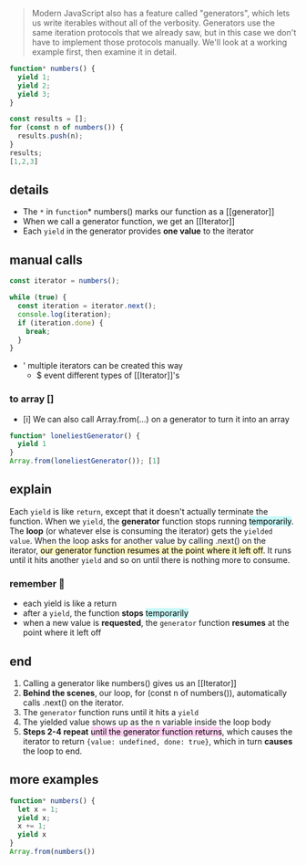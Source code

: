> Modern JavaScript also has a feature called "generators", which lets us write iterables without all of the verbosity. Generators use the same iteration protocols that we already saw, but in this case we don't have to implement those protocols manually. We'll look at a working example first, then examine it in detail.

```js
function* numbers() {
  yield 1;
  yield 2;
  yield 3;
}
```

```js
const results = [];
for (const n of numbers()) {
  results.push(n);
}
results;
[1,2,3]
```

## details

- The `*` in `function`* numbers() marks our function as a [[generator]]
- When we call a generator function, we get an [[Iterator]]
- Each `yield` in the generator provides **one value** to the iterator

## manual calls
```js
const iterator = numbers();

while (true) {
  const iteration = iterator.next();
  console.log(iteration);
  if (iteration.done) {
    break;
  }
}
```

- ' multiple iterators can be created this way
	- $ event different types of [[Iterator]]'s

### to array []

- [i] We can also call Array.from(...) on a generator to turn it into an array
```js
function* loneliestGenerator() {
  yield 1
}
Array.from(loneliestGenerator()); [1]
```

## explain

Each `yield` is like `return`, except that it doesn't actually terminate the function. When we `yield`, the **generator** function stops running <mark style="background: #ABF7F7A6;">temporarily</mark>. The **loop** (or whatever else is consuming the iterator) gets the `yielded` `value`. When the loop asks for another value by calling .next() on the iterator, <mark style="background: #FFF3A3A6;">our generator function resumes at the point where it left off</mark>. It runs until it hits another `yield` and so on until there is nothing more to consume.

### remember 📇
- each yield is like a return
- after a `yield`, the function **stops** <mark style="background: #ABF7F7A6;">temporarily</mark>
- when a new value is **requested**, the `generator` function **resumes** at the point where it left off 

## end

1. Calling a generator like numbers() gives us an [[Iterator]]
2. **Behind the scenes**, our loop, for (const n of numbers()), automatically calls .next() on the iterator.
3. The `generator` function runs until it hits a `yield`
4. The yielded value shows up as the n variable inside the loop body
5. **Steps 2-4 repeat** <mark style="background: #FFB8EBA6;">until the generator function returns</mark>, which causes the iterator to return `{value: undefined, done: true}`, which in turn **causes** the loop to end.

## more examples

```js
function* numbers() {
  let x = 1;
  yield x;
  x += 1;
  yield x
}
Array.from(numbers())
```

